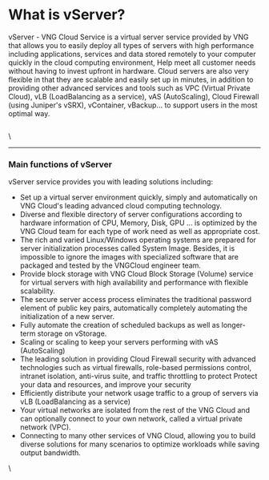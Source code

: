 # What is vServer?

vServer - VNG Cloud Service is a virtual server service provided by VNG that allows you to easily deploy all types of servers with high performance including applications, services and data stored remotely to your computer quickly in the cloud computing environment, Help meet all customer needs without having to invest upfront in hardware. Cloud servers are also very flexible in that they are scalable and easily set up in minutes, in addition to providing other advanced services and tools such as VPC (Virtual Private Cloud), vLB (LoadBalancing as a service), vAS (AutoScaling), Cloud Firewall (using Juniper's vSRX), vContainer, vBackup... to support users in the most optimal way.

<figure><img src="https://docs.vngcloud.vn/download/attachments/49647923/image2023-4-12_15-46-8.png?version=1&#x26;modificationDate=1681289169000&#x26;api=v2" alt=""><figcaption></figcaption></figure>

\


***

### **Main functions of vServer** <a href="#whatisvserver-mainfunctionsofvserver" id="whatisvserver-mainfunctionsofvserver"></a>

vServer service provides you with leading solutions including:

* Set up a virtual server environment quickly, simply and automatically on VNG Cloud's leading advanced cloud computing technology.
* Diverse and flexible directory of server configurations according to hardware information of CPU, Memory, Disk, GPU ... is optimized by the VNG Cloud team for each type of work need as well as appropriate cost.
* The rich and varied Linux/Windows operating systems are prepared for server initialization processes called System Image. Besides, it is impossible to ignore the images with specialized software that are packaged and tested by the VNGCloud engineer team.
* Provide block storage with VNG Cloud Block Storage (Volume) service for virtual servers with high availability and performance with flexible scalability.
* The secure server access process eliminates the traditional password element of public key pairs, automatically completely automating the initialization of a new server.
* Fully automate the creation of scheduled backups as well as longer-term storage on vStorage.
* Scaling or scaling to keep your servers performing with vAS (AutoScaling)
* The leading solution in providing Cloud Firewall security with advanced technologies such as virtual firewalls, role-based permissions control, intranet isolation, anti-virus suite, and traffic throttling to protect Protect your data and resources, and improve your security
* Efficiently distribute your network usage traffic to a group of servers via vLB (LoadBalancing as a service)
* Your virtual networks are isolated from the rest of the VNG Cloud and can optionally connect to your own network, called a virtual private network (VPC).
* Connecting to many other services of VNG Cloud, allowing you to build diverse solutions for many scenarios to optimize workloads while saving output bandwidth.

\
